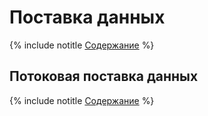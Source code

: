 # Поставка данных

{% include notitle [Содержание](_includes/toc-table.md) %}

## Потоковая поставка данных

{% include notitle [Содержание](_includes/toc-table-streaming.md) %}